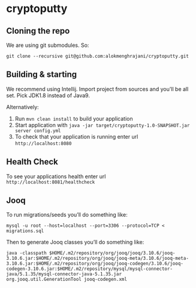 # cryptoputty

## Cloning the repo
We are using git submodules. So:

    git clone --recursive git@github.com:alokmenghrajani/cryptoputty.git

## Building & starting

We recommend using Intellij. Import project from sources and you'll be all set. Pick JDK1.8 instead of Java9.

Alternatively:
1. Run `mvn clean install` to build your application
2. Start application with `java -jar target/cryptoputty-1.0-SNAPSHOT.jar server config.yml`
3. To check that your application is running enter url `http://localhost:8080`

## Health Check
To see your applications health enter url `http://localhost:8081/healthcheck`

## Jooq
To run migrations/seeds you’ll do something like:

```
mysql -u root --host=localhost --port=3306 --protocol=TCP < migrations.sql
```

Then to generate Jooq classes you’ll do something like:

```
java -classpath $HOME/.m2/repository/org/jooq/jooq/3.10.6/jooq-3.10.6.jar:$HOME/.m2/repository/org/jooq/jooq-meta/3.10.6/jooq-meta-3.10.6.jar:$HOME/.m2/repository/org/jooq/jooq-codegen/3.10.6/jooq-codegen-3.10.6.jar:$HOME/.m2/repository/mysql/mysql-connector-java/5.1.35/mysql-connector-java-5.1.35.jar org.jooq.util.GenerationTool jooq-codegen.xml
```
